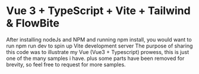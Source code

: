 # Vue 3 + TypeScript + Vite + Tailwind & FlowBite
After installing nodeJs and NPM and running npm install, you would want to run npm run dev to spin up Vite development server
The purpose of sharing this code was to illustrate my Vue (Vue3 + Typescript) prowess, this is just one of the many samples i have. plus some parts have been removed for brevity, so feel free to request for more samples.
